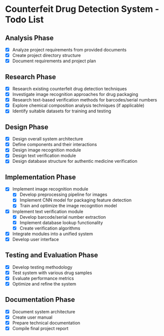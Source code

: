 # Counterfeit Drug Detection System - Todo List

## Analysis Phase
- [x] Analyze project requirements from provided documents
- [x] Create project directory structure
- [x] Document requirements and project plan

## Research Phase
- [x] Research existing counterfeit drug detection techniques
- [x] Investigate image recognition approaches for drug packaging
- [x] Research text-based verification methods for barcodes/serial numbers
- [x] Explore chemical composition analysis techniques (if applicable)
- [x] Identify suitable datasets for training and testing

## Design Phase
- [x] Design overall system architecture
- [x] Define components and their interactions
- [x] Design image recognition module
- [x] Design text verification module
- [x] Design database structure for authentic medicine verification

## Implementation Phase
- [x] Implement image recognition module
  - [x] Develop preprocessing pipeline for images
  - [x] Implement CNN model for packaging feature detection
  - [x] Train and optimize the image recognition model
- [x] Implement text verification module
  - [x] Develop barcode/serial number extraction
  - [x] Implement database lookup functionality
  - [x] Create verification algorithms
- [x] Integrate modules into a unified system
- [x] Develop user interface

## Testing and Evaluation Phase
- [x] Develop testing methodology
- [x] Test system with various drug samples
- [x] Evaluate performance metrics
- [x] Optimize and refine the system

## Documentation Phase
- [x] Document system architecture
- [x] Create user manual
- [x] Prepare technical documentation
- [x] Compile final project report
